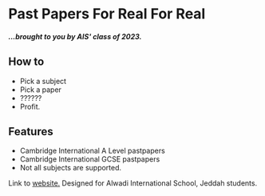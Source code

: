 # Past Papers For Real For Real
##### ...brought to you by AIS' class of 2023.


## How to

- Pick a subject
- Pick a paper
- ??????
- Profit.

## Features

- Cambridge International A Level pastpapers
- Cambridge International GCSE pastpapers
- Not all subjects are supported.


Link to [website.](https://papers23.web.app/)
Designed for Alwadi International School, Jeddah students.
